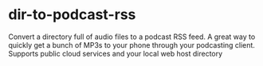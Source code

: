 dir-to-podcast-rss
==================

Convert a directory full of audio files to a podcast RSS feed. A great way to quickly get a bunch of MP3s to your phone through your podcasting client. Supports public cloud services and your local web host directory
